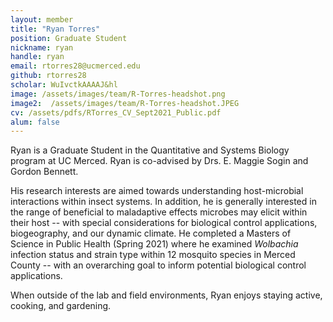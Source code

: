 ```yaml
---
layout: member
title: "Ryan Torres"
position: Graduate Student
nickname: ryan
handle: ryan
email: rtorres28@ucmerced.edu
github: rtorres28
scholar: WuIvctkAAAAJ&hl
image: /assets/images/team/R-Torres-headshot.png
image2:  /assets/images/team/R-Torres-headshot.JPEG
cv: /assets/pdfs/RTorres_CV_Sept2021_Public.pdf
alum: false
---
```


Ryan is a Graduate Student in the Quantitative and Systems Biology program at UC Merced. Ryan is co-advised by Drs. E. Maggie Sogin and Gordon Bennett. 

His research interests are aimed towards understanding host-microbial interactions within insect systems. In addition, he is generally interested in the range of beneficial to maladaptive effects microbes may elicit within their host -- with special considerations for biological control applications, biogeography, and our dynamic climate.
He completed a Masters of Science in Public Health (Spring 2021) where he examined _Wolbachia_ infection status and strain type within 12 mosquito species in Merced County -- with an overarching goal to inform potential biological control applications.

When outside of the lab and field environments, Ryan enjoys staying active, cooking, and gardening. 

[University of California at Merced]: https://www.ucmerced.edu
[Cellular & Molecular Biology]: https://mcb.ucmerced.edu
